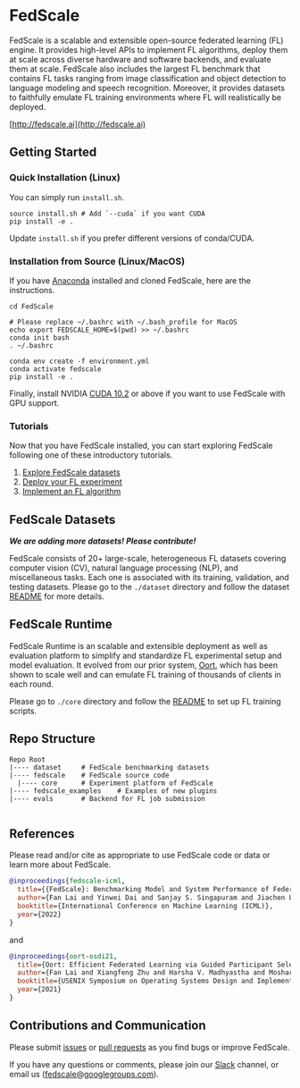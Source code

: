 
# FedScale

FedScale is a scalable and extensible open-source federated learning (FL) engine. 
It provides high-level APIs to implement FL algorithms, deploy them at scale across diverse hardware and software backends, and evaluate them at scale.
FedScale also includes the largest FL benchmark that contains FL tasks ranging from image classification and object detection to language modeling and speech recognition. 
Moreover, it provides datasets to faithfully emulate FL training environments where FL will realistically be deployed.

[http://fedscale.ai](http://fedscale.ai)

## Getting Started

### Quick Installation (Linux)

You can simply run `install.sh`.

```
source install.sh # Add `--cuda` if you want CUDA 
pip install -e .
```

Update `install.sh` if you prefer different versions of conda/CUDA.

### Installation from Source (Linux/MacOS)

If you have [Anaconda](https://www.anaconda.com/products/distribution#download-section) installed and cloned FedScale, here are the instructions.
```
cd FedScale

# Please replace ~/.bashrc with ~/.bash_profile for MacOS
echo export FEDSCALE_HOME=$(pwd) >> ~/.bashrc 
conda init bash
. ~/.bashrc

conda env create -f environment.yml
conda activate fedscale
pip install -e .
```

Finally, install NVIDIA [CUDA 10.2](https://developer.nvidia.com/cuda-downloads) or above if you want to use FedScale with GPU support.


### Tutorials

Now that you have FedScale installed, you can start exploring FedScale following one of these introductory tutorials.

1. [Explore FedScale datasets](./dataset/Femnist_stats.md)
2. [Deploy your FL experiment](./tutorial.md)
3. [Implement an FL algorithm](./fedscale_examples/README.md)


## FedScale Datasets

***We are adding more datasets! Please contribute!***

FedScale consists of 20+ large-scale, heterogeneous FL datasets covering computer vision (CV), natural language processing (NLP), and miscellaneous tasks. 
Each one is associated with its training, validation, and testing datasets. 
Please go to the `./dataset` directory and follow the dataset [README](./dataset/README.md) for more details.

## FedScale Runtime
FedScale Runtime is an scalable and extensible deployment as well as evaluation platform to simplify and standardize FL experimental setup and model evaluation. 
It evolved from our prior system, [Oort](https://github.com/SymbioticLab/Oort), which has been shown to scale well and can emulate FL training of thousands of clients in each round.

Please go to `./core` directory and follow the [README](./fedscale/core/README.md) to set up FL training scripts.


## Repo Structure

```
Repo Root
|---- dataset     # FedScale benchmarking datasets
|---- fedscale    # FedScale source code
  |---- core      # Experiment platform of FedScale
|---- fedscale_examples    # Examples of new plugins
|---- evals       # Backend for FL job submission
    
```

## References
Please read and/or cite as appropriate to use FedScale code or data or learn more about FedScale.

```bibtex
@inproceedings{fedscale-icml,
  title={{FedScale}: Benchmarking Model and System Performance of Federated Learning at Scale},
  author={Fan Lai and Yinwei Dai and Sanjay S. Singapuram and Jiachen Liu and Xiangfeng Zhu and Harsha V. Madhyastha and Mosharaf Chowdhury},
  booktitle={International Conference on Machine Learning (ICML)},
  year={2022}
}
```

and  

```bibtex
@inproceedings{oort-osdi21,
  title={Oort: Efficient Federated Learning via Guided Participant Selection},
  author={Fan Lai and Xiangfeng Zhu and Harsha V. Madhyastha and Mosharaf Chowdhury},
  booktitle={USENIX Symposium on Operating Systems Design and Implementation (OSDI)},
  year={2021}
}
```

## Contributions and Communication
Please submit [issues](https://github.com/SymbioticLab/FedScale/issues) or [pull requests](https://github.com/SymbioticLab/FedScale/pulls) as you find bugs or improve FedScale.

If you have any questions or comments, please join our [Slack](https://join.slack.com/t/fedscale/shared_invite/zt-uzouv5wh-ON8ONCGIzwjXwMYDC2fiKw) channel, or email us ([fedscale@googlegroups.com](mailto:fedscale@googlegroups.com)). 

